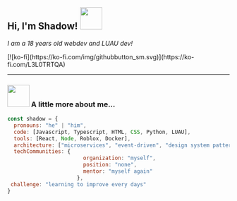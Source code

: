 
<h2> Hi, I'm Shadow! <img src="https://media.giphy.com/media/mGcNjsfWAjY5AEZNw6/giphy.gif" width="50"></h2>
<p><em>I am a 18 years old webdev and LUAU dev!</em></p>
[![ko-fi](https://ko-fi.com/img/githubbutton_sm.svg)](https://ko-fi.com/L3L0TRTQA)

---
### <img src="https://media.giphy.com/media/VgCDAzcKvsR6OM0uWg/giphy.gif" width="50"> A little more about me...  

```javascript
const shadow = {
  pronouns: "he" | "him",
  code: [Javascript, Typescript, HTML, CSS, Python, LUAU],
  tools: [React, Node, Roblox, Docker],
  architecture: ["microservices", "event-driven", "design system pattern"],
  techCommunities: {
                        organization: "myself",
                        position: "none",
                        mentor: "myself again"
                      },
 challenge: "learning to improve every days"
}
```
